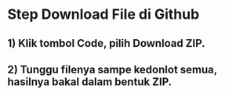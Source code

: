 # Step Download File di Github

## 1) Klik tombol Code, pilih Download ZIP.
## 2) Tunggu filenya sampe kedonlot semua, hasilnya bakal dalam bentuk ZIP.
